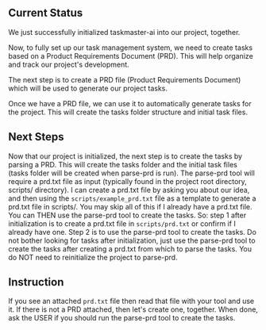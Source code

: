## Current Status

We just successfully initialized taskmaster-ai into our project, together.

Now, to fully set up our task management system, we need to create tasks based on a Product Requirements Document (PRD). This will help organize and track our project's development.

The next step is to create a PRD file (Product Requirements Document) which will be used to generate our project tasks.

Once we have a PRD file, we can use it to automatically generate tasks for the project. This will create the tasks folder structure and initial task files.

## Next Steps

Now that our project is initialized, the next step is to create the tasks by parsing a PRD. This will create the tasks folder and the initial task files (tasks folder will be created when parse-prd is run). The parse-prd tool will require a prd.txt file as input (typically found in the project root directory, scripts/ directory). I can create a prd.txt file by asking you about our idea, and then using the `scripts/example_prd.txt` file as a template to generate a prd.txt file in scripts/. You may skip all of this if I already have a prd.txt file. You can THEN use the parse-prd tool to create the tasks. So: step 1 after initialization is to create a prd.txt file in `scripts/prd.txt` or confirm if I already have one. Step 2 is to use the parse-prd tool to create the tasks. Do not bother looking for tasks after initialization, just use the parse-prd tool to create the tasks after creating a prd.txt from which to parse the tasks. You do NOT need to reinitialize the project to parse-prd.

## Instruction

If you see an attached `prd.txt` file then read that file with your tool and use it.
If there is not a PRD attached, then let's create one, together. When done, ask the USER if you should run the parse-prd tool to create the tasks.
